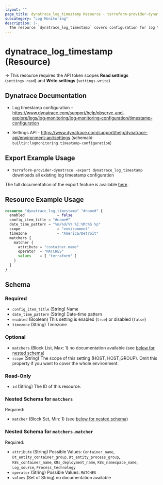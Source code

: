 ```yaml
---
layout: ""
page_title: dynatrace_log_timestamp Resource - terraform-provider-dynatrace"
subcategory: "Log Monitoring"
description: |-
  The resource `dynatrace_log_timestamp` covers configuration for log timestamp
---
```


# dynatrace_log_timestamp (Resource)

-> This resource requires the API token scopes **Read settings** (`settings.read`) and **Write settings** (`settings.write`)

## Dynatrace Documentation

- Log timestamp configuration - https://www.dynatrace.com/support/help/observe-and-explore/logs/log-monitoring/log-monitoring-configuration/timestamp-configuration

- Settings API - https://www.dynatrace.com/support/help/dynatrace-api/environment-api/settings (schemaId: `builtin:logmonitoring.timestamp-configuration`)

## Export Example Usage

- `terraform-provider-dynatrace -export dynatrace_log_timestamp` downloads all existing log timestamp configuration

The full documentation of the export feature is available [here](https://registry.terraform.io/providers/dynatrace-oss/dynatrace/latest/docs/guides/export-v2).

## Resource Example Usage

```terraform
resource "dynatrace_log_timestamp" "#name#" {
  enabled               = false
  config_item_title = "#name#"
  date_time_pattern = "%m/%d/%Y %I:%M:%S %p"
  scope                 = "environment"
  timezone              = "America/Detroit"
  matchers {
    matcher {
      attribute = "container.name"
      operator  = "MATCHES"
      values    = [ "terraform" ]
    }
  }
}
```

<!-- schema generated by tfplugindocs -->
## Schema

### Required

- `config_item_title` (String) Name
- `date_time_pattern` (String) Date-time pattern
- `enabled` (Boolean) This setting is enabled (`true`) or disabled (`false`)
- `timezone` (String) Timezone

### Optional

- `matchers` (Block List, Max: 1) no documentation available (see [below for nested schema](#nestedblock--matchers))
- `scope` (String) The scope of this setting (HOST, HOST_GROUP). Omit this property if you want to cover the whole environment.

### Read-Only

- `id` (String) The ID of this resource.

<a id="nestedblock--matchers"></a>
### Nested Schema for `matchers`

Required:

- `matcher` (Block Set, Min: 1) (see [below for nested schema](#nestedblock--matchers--matcher))

<a id="nestedblock--matchers--matcher"></a>
### Nested Schema for `matchers.matcher`

Required:

- `attribute` (String) Possible Values: `Container_name`, `Dt_entity_container_group`, `Dt_entity_process_group`, `K8s_container_name`, `K8s_deployment_name`, `K8s_namespace_name`, `Log_source`, `Process_technology`
- `operator` (String) Possible Values: `MATCHES`
- `values` (Set of String) no documentation available
 